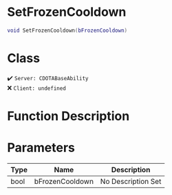 # SetFrozenCooldown
```lua
void SetFrozenCooldown(bFrozenCooldown)
```
# Class
✔️ `Server: CDOTABaseAbility`  
❌ `Client: undefined`  

# Function Description

# Parameters
Type|Name|Description
--|--|--
bool|bFrozenCooldown|No Description Set
